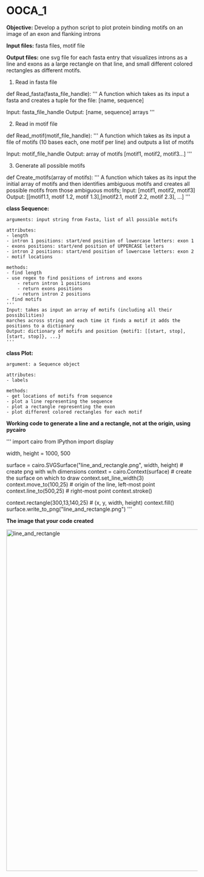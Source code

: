 # OOCA_1

**Objective:** Develop a python script to plot protein binding motifs on an image of an exon and flanking introns

**Input files:** fasta files, motif file

**Output files:** one svg file for each fasta entry that visualizes introns as a line and exons as a large rectangle on that line, and small different colored rectangles as different motifs. 

1) Read in fasta file

def Read_fasta(fasta_file_handle):
'''
A function which takes as its input a fasta and creates a tuple for the file:
[name, sequence]

Input: fasta_file_handle
Output: [name, sequence] arrays
'''

2) Read in motif file

def Read_motif(motif_file_handle):
'''
A function which takes as its input a file of motifs (10 bases each, one motif per line) and outputs a list of motifs

Input: motif_file_handle
Output: array of motifs [motif1, motif2, motif3...]
'''

3) Generate all possible motifs

def Create_motifs(array of motifs):
'''
A function which takes as its input the initial array of motifs and then identifies ambiguous motifs and creates all possible motifs from those ambiguous motifs;
Input: [motif1, motif2, motif3]
Output: [[motif1.1, motif 1.2, motif 1.3],[motif2.1, motif 2.2, motif 2.3], ...]
'''

**class Sequence:**

    arguments: input string from Fasta, list of all possible motifs 
    
    attributes: 
    - length
    - intron 1 positions: start/end position of lowercase letters: exon 1
    - exons positions: start/end position of UPPERCASE letters
    - intron 2 positions: start/end position of lowercase letters: exon 2
    - motif locations

    methods:
    - find length
    - use regex to find positions of introns and exons
        - return intron 1 positions
        - return exons positions
        - return intron 2 positions
    - find motifs
    '''
    Input: takes as input an array of motifs (including all their possibilities)
    marches across string and each time it finds a motif it adds the positions to a dictionary
    Output: dictionary of motifs and position {motif1: [[start, stop], [start, stop]}, ...}
    '''

**class Plot:**

    argument: a Sequence object

    attributes: 
    - labels

    methods:
    - get locations of motifs from sequence
    - plot a line representing the sequence
    - plot a rectangle representing the exon
    - plot different colored rectangles for each motif


**Working code to generate a line and a rectangle, not at the origin, using pycairo**

'''
import cairo
from IPython import display

width, height = 1000, 500

surface = cairo.SVGSurface("line_and_rectangle.png", width, height) # create png with w/h dimensions
context = cairo.Context(surface) # create the surface on which to draw
context.set_line_width(3)
context.move_to(100,25) # origin of the line, left-most point
context.line_to(500,25) # right-most point
context.stroke() 

context.rectangle(300,13,140,25) # (x, y, width, height)
context.fill() 
surface.write_to_png("line_and_rectangle.png")
'''

**The image that your code created**

<img src="https://user-images.githubusercontent.com/59736592/153997532-5fea5df8-3566-4bcb-8df4-6937d6de2d57.png" alt = "line_and_rectangle" width = "900">

